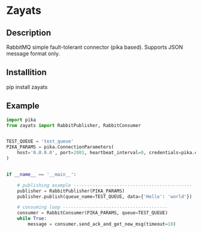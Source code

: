 # Zayats

## Description
RabbitMQ simple fault-tolerant connector (pika based). 
Supports JSON message format only.

## Installition
pip install zayats

## Example

```python
import pika
from zayats import RabbitPublisher, RabbitConsumer


TEST_QUEUE = 'test_queue'
PIKA_PARAMS = pika.ConnectionParameters(
    host='0.0.0.0', port=2001, heartbeat_interval=0, credentials=pika.credentials.PlainCredentials('rabbit', '123'),
)


if __name__ == '__main__':

    # publishing example --------------------------------------------
    publisher = RabbitPublisher(PIKA_PARAMS)
    publisher.publish(queue_name=TEST_QUEUE, data={'Hello': 'world'})

    # consuming loop ---------------------------------------
    consumer = RabbitConsumer(PIKA_PARAMS, queue=TEST_QUEUE)
    while True:
        message = consumer.send_ack_and_get_new_msg(timeout=10)

```

